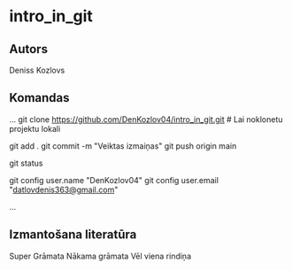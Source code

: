 # intro_in_git
## Autors
Deniss Kozlovs


## Komandas
...
git clone https://github.com/DenKozlov04/intro_in_git.git # Lai noklonetu projektu lokali

git add .
git commit -m "Veiktas izmaiņas"
git push origin main

git status

git config user.name "DenKozlov04" 
git config user.email "datlovdenis363@gmail.com"

...



## Izmantošana literatūra
Super Grāmata
Nākama grāmata
Vēl viena rindiņa

